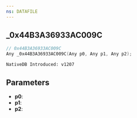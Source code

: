 ```yaml
---
ns: DATAFILE
---
```

## _0x44B3A36933AC009C

```c
// 0x44B3A36933AC009C
Any _0x44B3A36933AC009C(Any p0, Any p1, Any p2);
```

```
NativeDB Introduced: v1207
```

## Parameters
* **p0**:
* **p1**:
* **p2**:
